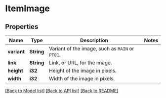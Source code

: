 # ItemImage

## Properties

Name | Type | Description | Notes
------------ | ------------- | ------------- | -------------
**variant** | **String** | Variant of the image, such as `MAIN` or `PT01`. | 
**link** | **String** | Link, or URL, for the image. | 
**height** | **i32** | Height of the image in pixels. | 
**width** | **i32** | Width of the image in pixels. | 

[[Back to Model list]](../README.md#documentation-for-models) [[Back to API list]](../README.md#documentation-for-api-endpoints) [[Back to README]](../README.md)



